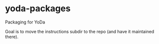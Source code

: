 # yoda-packages
Packaging for YoDa

Goal is to move the instructions subdir to the repo (and have it maintained there).
